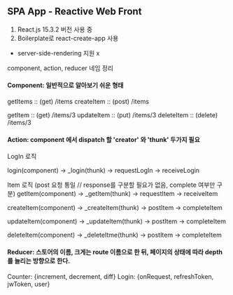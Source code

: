 ## SPA App - Reactive Web Front

1. React.js 15.3.2 버전 사용 중
2. Boilerplate로 react-create-app 사용
 - server-side-rendering 지원 x

component, action, reducer 네임 정리

#### Component: 일반적으로 알아보기 쉬운 형태

getItems :: (get) /items
createItem :: (post) /items

getItem :: (get) /items/3
updateItem :: (put) /items/3
deleteItem :: (delete) /items/3

#### Action: component 에서 dispatch 할 'creator' 와 'thunk' 두가지 필요

LogIn 로직

login(component) -> \_login(thunk) -> requestLogIn -> receiveLogin

Item 로직
(post 요청 통일 // response를 구분할 필요가 없음, complete 여부만 구분)
getItem(component) -> \_getItem(thunk) -> requestItem -> receiveItem

createItem(component) -> \_createItem(thunk) -> postItem -> completeItem

updateItem(component) -> \_updateItem(thunk) -> postItem -> completeItem

deleteItem(component) -> \_deleteItme(thunk) -> postItem -> completeItem

#### Reducer: 스토어의 이름, 크게는 route 이름으로 한 뒤, 페이지의 상태에 따라 depth 를 늘리는 방향으로 한다.

Counter: {increment, decrement, diff}
Login: {onRequest, refreshToken, jwToken, user}
